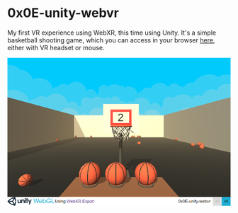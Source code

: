 # 0x0E-unity-webvr

My first VR experience using WebXR, this time using Unity. It's a simple basketball shooting game, which you can access in your browser 
[here](https://jakefc.github.io/holbertonschool-unity/0x0E-unity-webvr/Build/), either with VR headset or mouse.

![image](Images/Screenshot.PNG)
